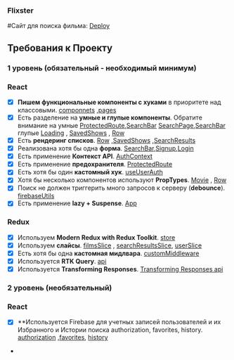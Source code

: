 ### Flixster

#Сайт для поиска фильма: [Deploy ](https://filmatek-aston-react.vercel.app/)

## Требования к Проекту

### 1 уровень (обязательный - необходимый минимум)

### React

- [x]  **Пишем функциональные компоненты c хуками** в приоритете над классовыми. [componnets](https://github.com/bobozaka/filmatek-aston-react/tree/main/src/componnets) ,[pages](https://github.com/bobozaka/filmatek-aston-react/tree/main/src/pages)
- [x]  Есть разделение на **умные и глупые компоненты**. Обратите внимание на умные  [ProtectedRoute](https://github.com/bobozaka/filmatek-aston-react/blob/main/src/componnets/ProtectedRoute.js),[SearchBar](https://github.com/bobozaka/filmatek-aston-react/blob/main/src/componnets/SearchBar/index.jsx) [SearchPage](https://github.com/bobozaka/filmatek-aston-react/blob/main/src/pages/SearchPage/index.jsx),[SearchBar](https://github.com/bobozaka/filmatek-aston-react/blob/main/src/componnets/SearchBar/index.jsx) глупые [Loading](https://github.com/bobozaka/filmatek-aston-react/blob/main/src/componnets/Loading/index.jsx) , [SavedShows](https://github.com/bobozaka/filmatek-aston-react/blob/main/src/componnets/SavedShows/index.jsx) ,  [Row](https://github.com/bobozaka/filmatek-aston-react/blob/main/src/componnets/Row/index.jsx) 
- [x]  Есть **рендеринг списков**.  [Row](https://github.com/bobozaka/filmatek-aston-react/blob/main/src/componnets/Row/index.jsx) ,[SavedShows](https://github.com/bobozaka/filmatek-aston-react/blob/main/src/componnets/SavedShows/index.jsx) ,[SearchResults](https://github.com/bobozaka/filmatek-aston-react/blob/main/src/componnets/SearchResults/index.jsx) 
- [x]  Реализована хотя бы одна **форма**. [SearchBar](https://github.com/bobozaka/filmatek-aston-react/blob/main/src/componnets/SearchBar/index.jsx),[Signup](https://github.com/bobozaka/filmatek-aston-react/blob/main/src/pages/Signup/index.jsx),[Login](https://github.com/bobozaka/filmatek-aston-react/blob/main/src/pages/Login/index.jsx)
- [x]  Есть применение **Контекст API**. [AuthContext](https://github.com/bobozaka/filmatek-aston-react/blob/main/src/context/AuthContext.js)
- [x]  Есть применение **предохранителя**. [ProtectedRoute](https://github.com/bobozaka/filmatek-aston-react/blob/main/src/componnets/ProtectedRoute.js)
- [x]  Есть хотя бы один **кастомный хук**. [useUserAuth](https://github.com/bobozaka/filmatek-aston-react/blob/main/src/context/AuthContext.js#L45)
- [x]  Хотя бы несколько компонентов используют **PropTypes**. [Movie]([https://ru.reactjs.org/docs/typechecking-with-proptypes.html](https://github.com/bobozaka/filmatek-aston-react/blob/main/src/componnets/Movie/index.jsx)) ,  [Row](https://github.com/bobozaka/filmatek-aston-react/blob/main/src/componnets/Row/index.jsx) 
- [x]  Поиск не должен триггерить много запросов к серверу (**debounce**). [firebaseUtils](https://github.com/bobozaka/filmatek-aston-react/blob/main/src/firebaseUtils.js)
- [x]  Есть применение **lazy + Suspense**. [App](https://github.com/bobozaka/filmatek-aston-react/blob/main/src/App.jsx)

### Redux

- [x]  Используем **Modern Redux with Redux Toolkit**. [store](https://github.com/bobozaka/filmatek-aston-react/blob/main/src/redux/store.js)
- [x]  Используем **слайсы**. [filmsSlice](https://github.com/bobozaka/filmatek-aston-react/blob/main/src/redux/reducers/slices/filmsSlice.js) , [searchResultsSlice](https://github.com/bobozaka/filmatek-aston-react/blob/main/src/redux/reducers/slices/searchResultsSlice.js), [userSlice](https://github.com/bobozaka/filmatek-aston-react/blob/main/src/redux/reducers/slices/userSlice.js)
- [x]  Есть хотя бы одна **кастомная мидлвара**. [customMiddleware](https://github.com/bobozaka/filmatek-aston-react/blob/main/src/redux/middleware/customMiddleware.js)
- [x]  Используется **RTK Query**. [api](https://github.com/bobozaka/filmatek-aston-react/blob/main/src/redux/api.js)
- [x]  Используется **Transforming Responses**. [Transforming Responses api](https://github.com/bobozaka/filmatek-aston-react/blob/main/src/redux/api.js)

### 2 уровень (необязательный)

### React

- [x]  **Используется Firebase для учетных записей пользователей и их Избранного и Истории поиска authorization, favorites, history. [authorization]((https://github.com/bobozaka/filmatek-aston-react/blob/main/src/context/AuthContext.js#L45)) ,[favorites](https://github.com/bobozaka/filmatek-aston-react/blob/main/src/componnets/SavedShows/index.jsx), [history]((https://github.com/bobozaka/filmatek-aston-react/blob/main/src/firebaseUtils.js))
- 


